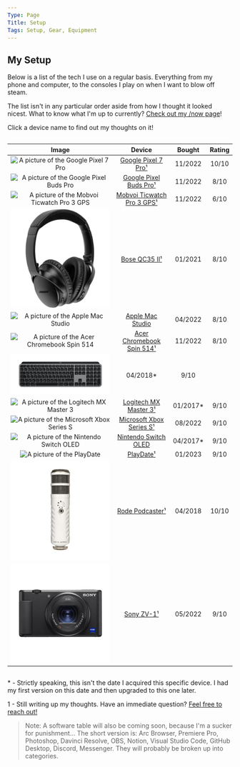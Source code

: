 ```yaml
---
Type: Page
Title: Setup
Tags: Setup, Gear, Equipment
---
```


## My Setup

Below is a list of the tech I use on a regular basis. Everything from my phone and computer, to the consoles I play on when I want to blow off steam.

The list isn't in any particular order aside from how I thought it looked nicest. What to know what I'm up to currently? [Check out my /now page](https://snpy.tech/now)!

Click a device name to find out my thoughts on it!
<div style="overflow-x:auto;">

|                                                                                          Image                                                                                          |                            Device                            |  Bought  | Rating |
|:---------------------------------------------------------------------------------------------------------------------------------------------------------------------------------------:|:------------------------------------------------------------:|:--------:|:------:|
|                                        ![ A picture of the Google Pixel 7 Pro ]( https://m.media-amazon.com/images/I/61FM60RTAgL._AC_SX679_.jpg )                                       |        [Google Pixel 7 Pro¹](/setup/google-pixel-7-pro)       |  11/2022 |  10/10 |
| ![ A picture of the Google Pixel Buds Pro ]( https://lh3.googleusercontent.com/kE8Ov3yIBARB0rUVhZ5UEwMEo91LOD2brIy7j8MbqmSx5A-rHPNqYb-Nboi9rmxE-IG1sxMUf3uoPTkW5i3NxblC4uMJ1FlIBdc=s0 ) |     [Google Pixel Buds Pro¹](/setup/google-pixel-buds-pro)    |  11/2022 |  8/10  |
|                               ![ A picture of the Mobvoi Ticwatch Pro 3 GPS ]( https://d1yt8qkhp8oydd.cloudfront.net/images/img_4784628784481288299.png )                               | [Mobvoi Ticwatch Pro 3 GPS¹](/setup/mobvoi-ticwatch-pro-3-gps)|  11/2022 |  6/10  |
|                         ![ A picture of the Bose QC35 II ]( https://raw.githubusercontent.com/george-probably/chachanidze.com/main/Images/setup/boseqc35ii.webp)                        |              [Bose QC35 II¹](/setup/bose-qc35-ii)             |  01/2021 |  8/10  |
|             <div class="img-container-square"> <img src="https://store.storeimages.cdn-apple.com/4668/as-images.apple.com/is/mac-studio-select-202203?wid=500&hei=500&fmt=jpeg&qlt=95" alt="A picture of the Apple Mac Studio"> </div>            |          [Apple Mac Studio](/setup/apple-mac-studio)         |  04/2022 |  8/10  |
|                 ![ A picture of the Acer Chromebook Spin 514 ]( https://images.acer.com/is/image/acer/Chromebook-514-CB514-2H-2HT-Bl1-Silver-01c?$Series-Component-XL$ )                |  [Acer Chromebook Spin 514¹](/setup/acer-chromebook-spin-514) |  11/2022 |  8/10  |
|     <div class="img-container-square"> <img alt="A picture of the Logitech MX Keys" src="https://raw.githubusercontent.com/george-probably/chachanidze.com/main/Images/setup/MX%20Keys/MX%20Keys%20Wide.png"> </div> | 04/2018* |  9/10  |
|                                       ![ A picture of the Logitech MX Master 3 ]( https://resource.logitech.com/w_1600,c_limit,q_auto,f_auto,dpr_1.0/d_transparent.gif/content/dam/logitech/en/products/mice/mx-master-3s-mac-bluetooth-mouse/gallery/space-grey/mx-master-3s-for-mac-mouse-side-view-space-grey.png )                                      |      [Logitech MX Master 3¹](/setup/logitech-mx-master-3)     | 01/2017* |  9/10  |
|                      ![ A picture of the Microsoft Xbox Series S ]( https://img-prod-cms-rt-microsoft-com.akamaized.net/cms/api/am/imageFileData/RE4FkjX?ver=c092 )                     |   [Microsoft Xbox Series S¹](/setup/microsoft-xbox-series-s)  |  08/2022 |  9/10  |
|                                  ![ A picture of the Nintendo Switch OLED ]( https://media.currys.biz/i/currysprod/M10227387_white?$l-large$&fmt=auto )                                 |      [Nintendo Switch OLED](/setup/nintendo-switch-oled)     | 04/2017* |  9/10  |
|                         ![ A picture of the PlayDate ]( https://cdn.geekwire.com/wp-content/uploads/2021/06/Playdate-hero-shot.78c70891ea4f-e1623180415168.jpg )                        |                  [PlayDate¹](/setup/playdate)                 |  01/2023 |  9/10  |
|                        <div class="img-container-square"> <img src="https://raw.githubusercontent.com/george-probably/chachanidze.com/main/Images/setup/Rode%20Podcaster/Rode%20Podcaster.png" alt="A picture of the Rode Podcaster"> </div>                       |                  [Rode Podcaster¹](/setup/rode-podcaster)                 |  04/2018 |  10/10  |
|                         ![ A picture of the Sony ZV-1 ]( https://raw.githubusercontent.com/george-probably/chachanidze.com/main/Images/setup/Sony%20ZV-1/Sony%20ZV-1.png )                        |                  [Sony ZV-1¹](/setup/sony-zv-1)                 |  05/2022 |  9/10  |
</div>

\* \- Strictly speaking, this isn't the date I acquired this specific device. I had my first version on this date and then upgraded to this one later.
  
1 - Still writing up my thoughts. Have an immediate question? [Feel free to reach out!](https://george.chachanidze.com) 

>Note: A software table will also be coming soon, because I'm a sucker for punishment... The short version is: Arc Browser, Premiere Pro, Photoshop, Davinci Resolve, OBS, Notion, Visual Studio Code, GitHub Desktop, Discord, Messenger. They will probably be broken up into categories.